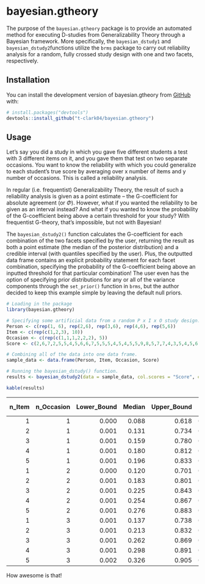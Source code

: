 
<!-- README.md is generated from README.Rmd. Please edit that file -->

# bayesian.gtheory

<!-- badges: start -->

<!-- badges: end -->

The purpose of the `bayesian.gtheory` package is to provide an automated
method for executing D-studies from Generalizability Theory through a
Bayesian framework. More specifically, the `bayesian_dstudy1` and
`bayesian_dstudy2`functions utilize the `brms` package to carry out
reliability analysis for a random, fully crossed study design with one
and two facets, respectively.

## Installation

You can install the development version of bayesian.gtheory from
[GitHub](https://github.com/) with:

``` r
# install.packages("devtools")
devtools::install_github("t-clark04/bayesian.gtheory")
```

## Usage

Let’s say you did a study in which you gave five different students a
test with 3 different items on it, and you gave them that test on two
separate occasions. You want to know the reliability with which you
could generalize to each student’s true score by averaging over x number
of items and y number of occasions. This is called a reliability
analysis.

In regular (i.e. frequentist) Generalizability Theory, the result of
such a reliability analysis is given as a point estimate – the
G-coefficient for absolute agreement (or $`\Phi`$). However, what if you
wanted the reliability to be given as an interval instead? And what if
you wanted to know the probability of the G-coefficient being above a
certain threshold for your study? With frequentist G-theory, that’s
impossible, but not with Bayesian!

The `bayesian_dstudy2()` function calculates the G-coefficient for each
combination of the two facets specified by the user, returning the
result as both a point estimate (the median of the posterior
distribution) and a credible interval (with quantiles specified by the
user). Plus, the outputted data frame contains an explicit probability
statement for each facet combination, specifying the probability of the
G-coefficient being above an inputted threshold for that particular
combination! The user even has the option of specifying prior
distributions for any or all of the variance components through the
`set_prior()` function in `brms`, but the author decided to keep this
example simple by leaving the default null priors.

``` r
# Loading in the package
library(bayesian.gtheory)

# Specifying some artificial data from a random P x I x O study design.
Person <- c(rep(1, 6), rep(2,6), rep(3,6), rep(4,6), rep(5,6))
Item <- c(rep(c(1,2,3), 10))
Occasion <- c(rep(c(1,1,1,2,2,2), 5))
Score <- c(2,6,7,2,5,5,4,5,6,6,7,5,5,5,4,5,4,5,5,9,8,5,7,7,4,3,5,4,5,6)

# Combining all of the data into one data frame.
sample_data <- data.frame(Person, Item, Occasion, Score)

# Running the bayesian_dstudy() function.
results <- bayesian_dstudy2(data = sample_data, col.scores = "Score", col.subjects = "Person", col.facet1 = "Item", col.facet2 = "Occasion", seq1 = seq(1,5,1), seq2 = seq(1,3,1), threshold = 0.5, warmup = 1000, iter = 4000, chains = 4, cores = 4)
```

``` r
kable(results)
```

| n_Item | n_Occasion | Lower_Bound | Median | Upper_Bound | P(G \> 0.5) |
|-------:|-----------:|------------:|-------:|------------:|------------:|
|      1 |          1 |       0.000 |  0.088 |       0.618 |       0.057 |
|      2 |          1 |       0.001 |  0.131 |       0.734 |       0.116 |
|      3 |          1 |       0.001 |  0.159 |       0.780 |       0.156 |
|      4 |          1 |       0.001 |  0.180 |       0.812 |       0.182 |
|      5 |          1 |       0.001 |  0.196 |       0.833 |       0.207 |
|      1 |          2 |       0.000 |  0.120 |       0.701 |       0.097 |
|      2 |          2 |       0.001 |  0.183 |       0.801 |       0.178 |
|      3 |          2 |       0.001 |  0.225 |       0.843 |       0.232 |
|      4 |          2 |       0.001 |  0.254 |       0.867 |       0.267 |
|      5 |          2 |       0.001 |  0.276 |       0.883 |       0.296 |
|      1 |          3 |       0.001 |  0.137 |       0.738 |       0.122 |
|      2 |          3 |       0.001 |  0.213 |       0.832 |       0.215 |
|      3 |          3 |       0.001 |  0.262 |       0.869 |       0.270 |
|      4 |          3 |       0.001 |  0.298 |       0.891 |       0.312 |
|      5 |          3 |       0.002 |  0.326 |       0.905 |       0.342 |

How awesome is that!

